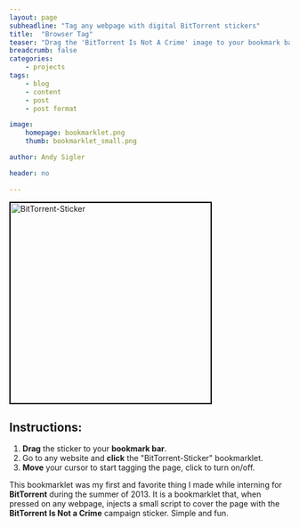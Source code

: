 ```yaml
---
layout: page
subheadline: "Tag any webpage with digital BitTorrent stickers"
title:  "Browser Tag"
teaser: "Drag the 'BitTorrent Is Not A Crime' image to your bookmark bar, and cover any webpage with digital stickers."
breadcrumb: false
categories:
    - projects
tags:
    - blog
    - content
    - post
    - post format

image:
    homepage: bookmarklet.png
    thumb: bookmarklet_small.png

author: Andy Sigler

header: no

---
```

<a markdown="1" class="span8 offset3" title="BitTorrent-Sticker" name="BitTorrent-Sticker" href="javascript:(function()%7Bvar%20bk%3D%7Bmouse:%7Bx:0,y:0%7D,imgCounter:0,allImages:%5B%5D,maxImages:500,maxWidth:500,minWidth:10,ratio:270/880,prev:0.5,slide:2,move:false,toggle:true,highestZ:100000,img:document.createElement(%22img%22)%7D%3Bbk.img.src%3D%22{{ site.url }}/images/btnc.png%22%3Bfunction%20cloneImage(a,f,d)%7Bvar%20c%3DgetWidth()%3Bif(c%3Cbk.minWidth)%7Bc%3D200%7Dvar%20b%3DMath.floor(c*bk.ratio)%3Bvar%20e%3Dbk.img.cloneNode(true)%3Be.style.position%3D%22absolute%22%3Be.style.width%3Dc%2B%22px%22%3Be.style.height%3Db%2B%22px%22%3Be.style.top%3D(f-(b/2))%2B%22px%22%3Be.style.left%3D(a-(c/2))%2B%22px%22%3Be.style.zindex%3Dbk.highestZ%2Bbk.imgCounter%3Bif(e.style.webkitTransform!%3D%3Dundefined)%7Be.style.webkitTransform%3D%22rotate(%22%2Bd%2B%22deg)%22%7Delse%7Bif(e.style.MozTransform!%3D%3Dundefined)%7Be.style.MozTransform%3D%22rotate(%22%2Bd%2B%22deg)%22%7Delse%7Bif(e.style.msTransform!%3D%3Dundefined)%7Be.style.msTransform%3D%22rotate(%22%2Bd%2B%22deg)%22%7Delse%7Bif(e.style.OTransform!%3D%3Dundefined)%7Be.style.OTransform%3D%22rotate(%22%2Bd%2B%22deg)%22%7Delse%7Bif(e.style.transform!%3D%3Dundefined)%7Be.style.transform%3D%22rotate(%22%2Bd%2B%22deg)%22%7D%7D%7D%7D%7De.id%3D%22img_%22%2Bbk.imgCounter%3Bbk.imgCounter%2B%2B%3Bdocument.body.appendChild(e)%7Dfunction%20getWidth()%7Bvar%20a%3D((Math.tan(((Math.random()*2)-1)*(Math.PI/4))%2B1)/2)%3Bbk.prev%3Dbk.prev%2B((a-bk.prev)/bk.slide)%3Breturn%20Math.floor((bk.prev*bk.maxWidth)%2Bbk.minWidth)%7Dwindow.onmousemove%3Dfunction(a)%7Bbk.mouse.x%3Da.pageX%3Bbk.mouse.y%3Da.pageY%3Bbk.move%3Dtrue%7D%3Bwindow.onclick%3Dfunction(a)%7Bbk.toggle%3D!bk.toggle%7D%3Bfunction%20findHighestZIndex()%7Bvar%20g%3D%5B%22div%22,%22p%22,%22img%22%5D%3Bvar%20f%3D0%3Bvar%20a%3Dg.length%3Bfor(var%20b%3D0%3Bb%3Ca%3Bb%2B%2B)%7Bvar%20c%3Ddocument.getElementsByTagName(g%5Bb%5D)%3Bfor(var%20e%3D0%3Be%3Cc.length%3Be%2B%2B)%7Bvar%20d%3Ddocument.defaultView.getComputedStyle(c%5Be%5D,null).getPropertyValue(%22z-index%22)%3Bif((d%3Ef)%26%26(d!%3D%22auto%22))%7Bf%3Dd%7D%7D%7Dbk.highestZ%3Df%7DsetInterval(function()%7Bif(bk.move%26%26bk.toggle)%7BcloneImage(bk.mouse.x,bk.mouse.y,Math.floor(Math.random()*80-40))%3Bbk.move%3Dfalse%7D%7D,100)%3BfindHighestZIndex()%3B%7D)()%3B" alt="BitTorrent-Sticker" >
  <img id="sticker" width="360" border="3" title="BitTorrent-Sticker" src="{{ site.url }}/images/btnc_fold.png" name="BitTorrent-Sticker" alt="BitTorrent-Sticker" style="border:2px solid black"/>
</a>

## Instructions:
1. <strong>Drag</strong> the sticker to your <strong>bookmark bar</strong>.
2. Go to any website and <strong>click</strong> the "BitTorrent-Sticker" bookmarklet.
3. <strong>Move</strong> your cursor to start tagging the page, click to turn on/off.

This bookmarklet was my first and favorite thing I made while interning for <strong>BitTorrent</strong> during the summer of 2013. It is a bookmarklet that, when pressed on any webpage, injects a small script to cover the page with the <strong>BitTorrent Is Not a Crime</strong> campaign sticker. Simple and fun.